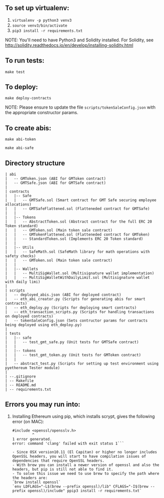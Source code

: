 ## To set up virtualenv:

1. `virtualenv -p python3 venv3`
2. `source venv3/bin/activate`
3. `pip3 install -r requirements.txt`

NOTE: You'll need to have Python3 and Solidity installed. For Solidity, see http://solidity.readthedocs.io/en/develop/installing-solidity.html

## To run tests:

`make test`

## To deploy:

`make deploy-contracts`

NOTE: Please ensure to update the file `scripts/tokenSaleConfig.json` with the appropriate constructor params.

## To create abis:

`make abi-token`

`make abi-safe`

## Directory structure
```
| abi
|   -- GMToken.json (ABI for GMToken contract)
|   -- GMTSafe.json (ABI for GMTSafe contract)
|
| contracts
|   |-- Safe
|   |   -- GMTSafe.sol (Smart contract for GMT Safe securing employee allocations)
|   |   -- GMTSafeFlattened.sol (Flatteneded contract for GMTSafe)
|   |
|   |-- Tokens
|   |   -- AbstractToken.sol (Abstract contract for the full ERC 20 Token standard)
|   |   -- GMToken.sol (Main token sale contract)
|   |   -- GMTokenFlattened.sol (Flatteneded contract for GMToken)
|   |   -- StandardToken.sol (Implements ERC 20 Token standard)
|   |
|   |-- Utils
|   |   -- SafeMath.sol (SafeMath library for math operations with safety checks)
|   |   -- GMToken.sol (Main token sale contract)
|   |
|   |-- Wallets
|   |   -- MultiSigWallet.sol (Multisignature wallet implementation)
|   |   -- MultiSigWalletWithDailyLimit.sol (Multisignature wallet with daily limi)
|
| scripts
|   -- deployed_abis.json (ABI for deployed contract)
|   -- eth_abi_creator.py (Scripts for generating abis for smart contracts)
|   -- eth_deploy.py (Scripts for deploying smart contracts)
|   -- eth_transaction_scripts.py (Scripts for handling transactions on deployed contracts)
|   -- tokenSaleConfig.json (Sets contructor params for contracts being deployed using eth_deploy.py)
|
| tests
|   |-- safe
|   |   -- test_gmt_safe.py (Unit tests for GMTSafe contract)
|   |
|   |-- tokens
|   |   -- test_gmt_token.py (Unit tests for GMToken contract)
|   |
|   -- abstract_test.py (Scripts for setting up test environment using pyethereum Tester module)
|
| --.gitignore
| -- Makefile
| -- README.md
| -- requirements.txt
```

## Errors you may run into:
1. Installing Ethereum using pip, which installs scrypt, gives the following error (on MAC):
    ```fatal error: 'openssl/opensslv.h' file not found
    #include <openssl/opensslv.h>
             ^
    1 error generated.
    error: command 'clang' failed with exit status 1```

    - Since OSX version10.11 (El Capitan) or higher no longer includes OpenSSL headers, you will start to have compilation issues of dependencies that require OpenSSL headers.
    - With brew you can install a newer version of openssl and also the headers, but pip is still not able to find it. 
    - To solve this issue we need to use brew to specify the path where the headers are:
    `brew install openssl`
    `env LDFLAGS="-L$(brew --prefix openssl)/lib" CFLAGS="-I$(brew --prefix openssl)/include" ppip3 install -r requirements.txt`
